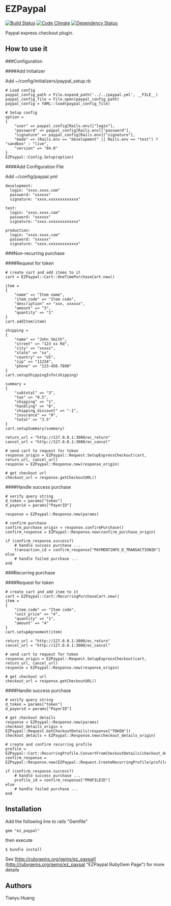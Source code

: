 # EZPaypal

[![Build Status](https://travis-ci.org/tianhsky/EZPaypal.png?branch=master)](https://travis-ci.org/tianhsky/EZPaypal)
[![Code Climate](https://codeclimate.com/github/tianhsky/EZPaypal.png)](https://codeclimate.com/github/tianhsky/EZPaypal)
[![Dependency Status](https://gemnasium.com/tianhsky/EZPaypal.png)](https://gemnasium.com/tianhsky/EZPaypal)

Paypal express checkout plugin.   

## How to use it

###Configuration

####Add Initializer

Add ~/config/initializers/paypal_setup.rb

	# Load config
	paypal_config_path = File.expand_path('../../paypal.yml', __FILE__)
	paypal_config_file = File.open(paypal_config_path)
	paypal_config = YAML::load(paypal_config_file)

	# Setup config
	option =
	{
		"user" => paypal_config[Rails.env]["login"],
		"password" => paypal_config[Rails.env]["password"],
		"signature" => paypal_config[Rails.env]["signature"],
		"mode" => (Rails.env == "development" || Rails.env == "test") ? "sandbox" : "live",
		"version" => "84.0"
	}
	EZPaypal::Config.Setup(option)

####Add Configuration File

Add ~/config/paypal.yml

	development:
	  login: "xxxx.xxxx.com"
	  password: "xxxxxx"
	  signature: "xxxx.xxxxxxxxxxxxx"

	test:
	  login: "xxxx.xxxx.com"
	  password: "xxxxxx"
	  signature: "xxxx.xxxxxxxxxxxxx"

	production:
	  login: "xxxx.xxxx.com"
	  password: "xxxxxx"
	  signature: "xxxx.xxxxxxxxxxxxx"


###Non-recurring purchase

####Request for token

	# create cart and add items to it
	cart = EZPaypal::Cart::OneTimePurchaseCart.new()

	item = 
	{
		"name" => "Item name",
		"item_code" => "Item code",
		"description" => "xxx, xxxxxx",
		"amount" => "3",
		"quantity" => "1"
	}
	cart.addItem(item)

	shipping = 
	{
		"name" => "John Smith",
		"street" => "123 xx Rd",
		"city" => "xxxxx",
		"state" => "xx",
		"country" => "US",
		"zip" => "11234",
		"phone" => "123-456-7890"
	}
	cart.setupShippingInfo(shipping)

	summary = 
	{
		"subtotal" => "3",
		"tax" => "0.5",
		"shipping" => "1",
		"handling" => "0",
		"shipping_discount" => "-1",
		"insurance" => "0",
		"total" => "3.5"
	}
	cart.setupSummary(summary)

	return_url = "http://127.0.0.1:3000/ec_return"
	cancel_url = "http://127.0.0.1:3000/ec_cancel"

	# send cart to request for token
	response_origin = EZPaypal::Request.SetupExpressCheckout(cart, return_url, cancel_url)
	response = EZPaypal::Response.new(response_origin)

	# get checkout url
	checkout_url = response.getCheckoutURL()

####Handle success purchase

	# verify query string
	d_token = params["token"]
	d_payerid = params["PayerID"]

	response = EZPaypal::Response.new(params)

	# confirm purchase 
	confirm_purchase_origin = response.confirmPurchase()
	confirm_response = EZPaypal::Response.new(confirm_purchase_origin)

	if (confirm_response.success?)
		# handle success purchase ...
		transaction_id = confirm_response["PAYMENTINFO_0_TRANSACTIONID"]
	else
		# handle failed purchase ...
	end

###Recurring purchase

####Request for token

	# create cart and add item to it
	cart = EZPaypal::Cart::RecurringPurchaseCart.new()
	item = 
	{
		"item_code" => "Item code",
		"unit_price" => "4",
		"quantity" => "1",
		"amount" => "4"
	}
	cart.setupAgreement(item)

	return_url = "http://127.0.0.1:3000/ec_return"
	cancel_url = "http://127.0.0.1:3000/ec_cancel"

	# send cart to request for token
	response_origin = EZPaypal::Request.SetupExpressCheckout(cart, return_url, cancel_url)
	response = EZPaypal::Response.new(response_origin)

	# get checkout url
	checkout_url = response.getCheckoutURL()

####Handle success purchase

	# verify query string
	d_token = params["token"]
	d_payerid = params["PayerID"]

	# get checkout details
	response = EZPaypal::Response.new(params)
	checkout_details_origin = EZPaypal::Request.GetCheckoutDetails(response["TOKEN"])
	checkout_details = EZPaypal::Response.new(checkout_details_origin)

	# create and confirm recurring profile
	profile = EZPaypal::Cart::RecurringProfile.ConvertFromCheckoutDetails(checkout_details)
	confirm_response = EZPaypal::Response.new(EZPaypal::Request.CreateRecurringProfile(profile))

	if (confirm_response.success?)
		# handle success purchase ...
		profile_id = confirm_response["PROFILEID"]
	else
		# handle failed purchase ...
	end

## Installation

Add the following line to rails "Gemfile"

	gem "ez_paypal"

then execute

	$ bundle install


See [http://rubygems.org/gems/ez_paypal](http://rubygems.org/gems/ez_paypal "EZPaypal RubyGem Page") for more details

## Authors

Tianyu Huang

